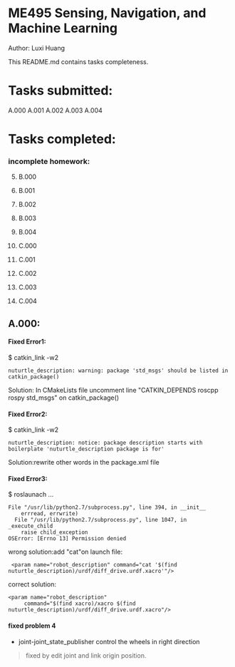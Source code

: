 # ME495 Sensing, Navigation, and Machine Learning

Author: Luxi Huang

This README.md contains tasks completeness.



# Tasks submitted:
A.000
A.001
A.002
A.003
A.004
# Tasks completed:

### incomplete homework:
5. B.000
6. B.001
7. B.002
8. B.003
9. B.004          


10. C.000    
11. C.001
12. C.002
13. C.003
14. C.004

## A.000:
#### Fixed Error1:     
$ catkin_link -w2
```
nuturtle_description: warning: package 'std_msgs' should be listed in catkin_package()
 ```
Solution:   In CMakeLists file uncomment line "CATKIN_DEPENDS roscpp rospy std_msgs" on catkin_package()

#### Fixed Error2:
$ catkin_link -w2
```
nuturtle_description: notice: package description starts with boilerplate 'nuturtle_description package is for'
 ```
Solution:rewrite other words in the package.xml file

#### Fixed Error3:
$ roslaunach ...
```
File "/usr/lib/python2.7/subprocess.py", line 394, in __init__
    errread, errwrite)
  File "/usr/lib/python2.7/subprocess.py", line 1047, in _execute_child
    raise child_exception
OSError: [Errno 13] Permission denied
```
wrong solution:add "cat"on launch file:
```
 <param name="robot_description" command="cat '$(find nuturtle_description)/urdf/diff_drive.urdf.xacro'"/>
```
correct solution:
```
<param name="robot_description"
     command="$(find xacro)/xacro $(find nuturtle_description)/urdf/diff_drive.urdf.xacro"/>
  ```
  #### fixed problem 4
  * joint-joint_state_publisher control the wheels in right direction
  > fixed by edit joint and link origin position. 
